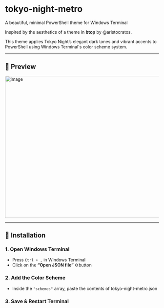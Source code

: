 # tokyo-night-metro
A beautiful, minimal PowerShell theme for Windows Terminal

Inspired by the aesthetics of a theme in **btop** by @aristocratos.

This theme applies Tokyo Night’s elegant dark tones and vibrant accents to PowerShell using Windows Terminal's color scheme system.

---

## 🎨 Preview

<img width="610" height="464" alt="image" src="https://github.com/user-attachments/assets/fd45876a-7009-48c0-94e4-e1568bab9bea" />

---

## 🚀 Installation

### 1. Open Windows Terminal 

- Press `Ctrl + ,` in Windows Terminal
- Click on the **“Open JSON file”** ⚙️button

### 2. Add the Color Scheme

- Inside the `"schemes"` array, paste the contents of tokyo-night-metro.json

### 3. Save & Restart Terminal

